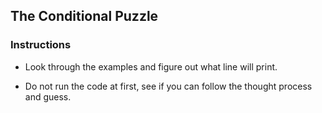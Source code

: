 ## The Conditional Puzzle

### Instructions

* Look through the examples and figure out what line will print.

* Do not run the code at first, see if you can follow the thought process and guess.
